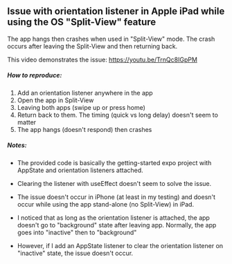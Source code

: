 ## Issue with orientation listener in Apple iPad while using the OS "Split-View" feature

The app hangs then crashes when used in "Split-View" mode. The crash occurs after leaving the Split-View and then returning back.

This video demonstrates the issue:
https://youtu.be/TrnQc8IGpPM

##### How to reproduce:

1. Add an orientation listener anywhere in the app
2. Open the app in Split-View
3. Leaving both apps (swipe up or press home)
4. Return back to them. The timing (quick vs long delay) doesn't seem to matter
5. The app hangs (doesn't respond) then crashes

##### Notes:

- The provided code is basically the getting-started expo project with AppState and orientation listeners attached.

- Clearing the listener with useEffect doesn't seem to solve the issue.

- The issue doesn't occur in iPhone (at least in my testing) and doesn't occur while using the app stand-alone (no Split-View) in iPad.

- I noticed that as long as the orientation listener is attached, the app doesn't go to "background" state after leaving app. Normally, the app goes into "inactive" then to "background"

- However, if I add an AppState listener to clear the orientation listener on "inactive" state, the issue doesn't occur.
